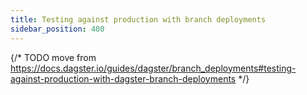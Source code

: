 ```yaml
---
title: Testing against production with branch deployments
sidebar_position: 400
---
```


{/* TODO move from https://docs.dagster.io/guides/dagster/branch_deployments#testing-against-production-with-dagster-branch-deployments */}